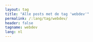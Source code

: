 ```yaml
---
layout: tag
title: "Alle posts met de tag 'webdev'"
permalink: /:lang/tag/webdev/
header: false
tagname: webdev
lang: nl
---
```

